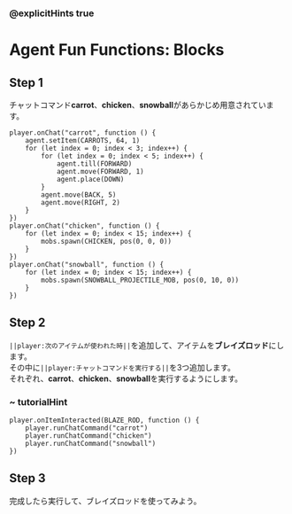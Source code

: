 ### @explicitHints true

# Agent Fun Functions: Blocks

## Step 1
チャットコマンド**carrot**、**chicken**、**snowball**があらかじめ用意されています。

```template
player.onChat("carrot", function () {
    agent.setItem(CARROTS, 64, 1)
    for (let index = 0; index < 3; index++) {
        for (let index = 0; index < 5; index++) {
            agent.till(FORWARD)
            agent.move(FORWARD, 1)
            agent.place(DOWN)
        }
        agent.move(BACK, 5)
        agent.move(RIGHT, 2)
    }
})
player.onChat("chicken", function () {
    for (let index = 0; index < 15; index++) {
        mobs.spawn(CHICKEN, pos(0, 0, 0))
    }
})
player.onChat("snowball", function () {
    for (let index = 0; index < 15; index++) {
        mobs.spawn(SNOWBALL_PROJECTILE_MOB, pos(0, 10, 0))
    }
})
```

## Step 2
``||player:次のアイテムが使われた時||``を追加して、アイテムを**ブレイズロッド**にします。  
その中に``||player:チャットコマンドを実行する||``を3つ追加します。  
それぞれ、**carrot**、**chicken**、**snowball**を実行するようにします。  

### ~ tutorialHint

```blocks
player.onItemInteracted(BLAZE_ROD, function () {
    player.runChatCommand("carrot")
    player.runChatCommand("chicken")
    player.runChatCommand("snowball")
})
```

## Step 3

完成したら実行して、ブレイズロッドを使ってみよう。
